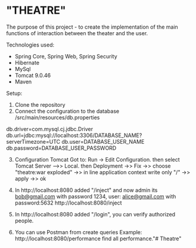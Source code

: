 # "THEATRE"

The purpose of this project - to create the implementation of the main functions of interaction between the theater and 
the user.

Technologies used:
- Spring Core, Spring Web, Spring Security
- Hibernate
- MySql
- Tomcat 9.0.46
- Maven

Setup:

1) Clone the repository
2) Connect the configuration to the database
/src/main/resources/db.properties

db.driver=com.mysql.cj.jdbc.Driver
db.url=jdbc:mysql://localhost:3306/DATABASE_NAME?serverTimezone=UTC
db.user=DATABASE_USER_NAME
db.password=DATABASE_USER_PASSWORD

3) Configuration Tomcat
   Got to: Run → Edit Configuration.
   then select Tomcat Server –>> Local.
   then Deployment ->> Fix ->> choose "theatre:war exploded" ->> in line application 
   context write only "/" ->> apply ->> ok
   
4) In http://localhost:8080 added "/inject" and now admin its bob@gmail.com with password 1234, 
   user: alice@gmail.com with password:5632
http://localhost:8080/inject
   
5) In http://localhost:8080 added "/login", you can verify authorized people.

6) You can use Postman from create queries
Example: http://localhost:8080/performance
   find all performance."# Theatre" 
